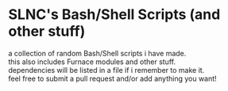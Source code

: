 # SLNC's Bash/Shell Scripts (and other stuff)  
a collection of random Bash/Shell scripts i have made.  
this also includes Furnace modules and other stuff.  
dependencies will be listed in a file if i remember to make it.  
feel free to submit a pull request and/or add anything you want!  
